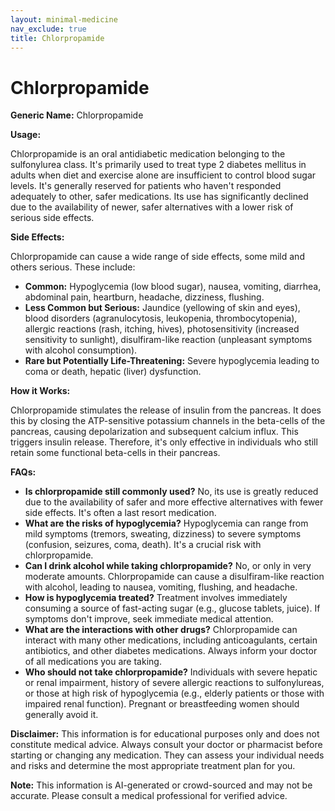 ```yaml
---
layout: minimal-medicine
nav_exclude: true
title: Chlorpropamide
---
```


# Chlorpropamide

**Generic Name:** Chlorpropamide

**Usage:**

Chlorpropamide is an oral antidiabetic medication belonging to the sulfonylurea class.  It's primarily used to treat type 2 diabetes mellitus in adults when diet and exercise alone are insufficient to control blood sugar levels.  It's generally reserved for patients who haven't responded adequately to other, safer medications.  Its use has significantly declined due to the availability of newer, safer alternatives with a lower risk of serious side effects.

**Side Effects:**

Chlorpropamide can cause a wide range of side effects, some mild and others serious.  These include:

* **Common:** Hypoglycemia (low blood sugar), nausea, vomiting, diarrhea, abdominal pain, heartburn, headache, dizziness, flushing.
* **Less Common but Serious:**  Jaundice (yellowing of skin and eyes), blood disorders (agranulocytosis, leukopenia, thrombocytopenia), allergic reactions (rash, itching, hives), photosensitivity (increased sensitivity to sunlight),  disulfiram-like reaction (unpleasant symptoms with alcohol consumption).
* **Rare but Potentially Life-Threatening:**  Severe hypoglycemia leading to coma or death, hepatic (liver) dysfunction.


**How it Works:**

Chlorpropamide stimulates the release of insulin from the pancreas. It does this by closing the ATP-sensitive potassium channels in the beta-cells of the pancreas, causing depolarization and subsequent calcium influx. This triggers insulin release.  Therefore, it's only effective in individuals who still retain some functional beta-cells in their pancreas.


**FAQs:**

* **Is chlorpropamide still commonly used?** No, its use is greatly reduced due to the availability of safer and more effective alternatives with fewer side effects.  It's often a last resort medication.
* **What are the risks of hypoglycemia?** Hypoglycemia can range from mild symptoms (tremors, sweating, dizziness) to severe symptoms (confusion, seizures, coma, death).  It's a crucial risk with chlorpropamide.
* **Can I drink alcohol while taking chlorpropamide?**  No, or only in very moderate amounts.  Chlorpropamide can cause a disulfiram-like reaction with alcohol, leading to nausea, vomiting, flushing, and headache.
* **How is hypoglycemia treated?** Treatment involves immediately consuming a source of fast-acting sugar (e.g., glucose tablets, juice).  If symptoms don't improve, seek immediate medical attention.
* **What are the interactions with other drugs?** Chlorpropamide can interact with many other medications, including anticoagulants, certain antibiotics, and other diabetes medications.  Always inform your doctor of all medications you are taking.
* **Who should not take chlorpropamide?**  Individuals with severe hepatic or renal impairment, history of severe allergic reactions to sulfonylureas, or those at high risk of hypoglycemia (e.g., elderly patients or those with impaired renal function).  Pregnant or breastfeeding women should generally avoid it.


**Disclaimer:** This information is for educational purposes only and does not constitute medical advice. Always consult your doctor or pharmacist before starting or changing any medication.  They can assess your individual needs and risks and determine the most appropriate treatment plan for you.


**Note:** This information is AI-generated or crowd-sourced and may not be accurate. Please consult a medical professional for verified advice.